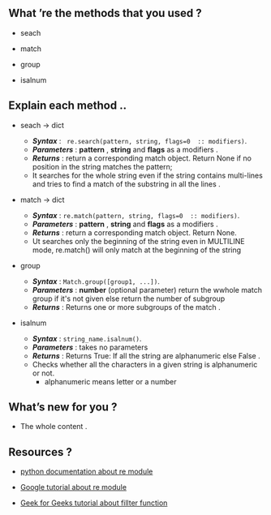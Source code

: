 ## What ’re the methods that you used ?

- seach

- match

- group

- isalnum

## Explain each method ..
    
- seach -> dict
    - ***Syntax*** : ` re.search(pattern, string, flags=0  :: modifiers)`.
    - ***Parameters*** : **pattern** , **string** and   **flags**  as a modifiers . 
    - ***Returns*** : return a corresponding match object. Return None if no position in the string matches the pattern;
    - It searches for the whole string even if the string contains multi-lines and tries to find a match of the substring in all the lines .
    
- match -> dict
    - ***Syntax*** : ` re.match(pattern, string, flags=0  :: modifiers) `.
    - ***Parameters*** : **pattern** , **string** and   **flags**  as a modifiers . 
    - ***Returns*** :  return a corresponding match object. Return None.
    - Ut searches only the beginning of the string even in MULTILINE mode, re.match() will only match at the beginning of the string

- group 
    - ***Syntax*** : ` Match.group([group1, ...]) `.
    - ***Parameters*** : **number**  (optional parameter) return the wwhole match group if it's not given else return the number of subgroup 
    - ***Returns*** : Returns one or more subgroups of the match .
 
- isalnum
    - ***Syntax*** : ` string_name.isalnum() `.
    - ***Parameters*** : takes no parameters
    - ***Returns*** : Returns True: If all the string are alphanumeric else False .
    - Checks whether all the characters in a given string is alphanumeric or not.
        - alphanumeric means letter or a number
 

## What’s new for you ?
- The whole content .

## Resources ? 

- [python documentation about re module](https://docs.python.org/3.7/library/re.html)

- [Google  tutorial about re module](https://developers.google.com/edu/python/regular-expressions?fbclid=IwAR31xKoW9Cn0x-NaWIe0BVLmVSjPEEPGr8Xe52sqFTC4dKlJhX-L0CrSgn8)

- [Geek for Geeks tutorial about fillter function](https://www.geeksforgeeks.org/filter-in-python/)
